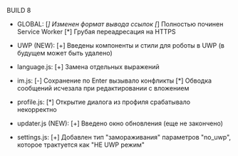 ﻿BUILD 8

* GLOBAL:
[*] Изменен формат вывода ссылок
[*] Полностью починен Service Worker
[*] Грубая переадресация на HTTPS

* UWP (NEW):
[+] Введены компоненты и стили для роботы в UWP (в будущем может быть удалено)

* language.js:
[+] Замена отдельных выражений

* im.js:
[-] Сохранение по Enter вызывало конфликты
[*] Обводка сообщений исчезала при редактировании с вложением
 
* profile.js:
[*] Открытие диалога из профиля срабатывало некорректно

* updater.js (NEW):
[+] Введено окно обновления (еще не закончено)

* settings.js:
[+] Добавлен тип "замораживания" параметров "no_uwp", которое трактуется как "НЕ UWP режим"